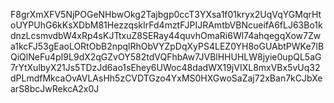 F8grXmXFV5NjPOGeNHbwOkg2Tajbgp0ccT3YXsa1f01kryx2UqVqYGMqrHtoUYPUhG6kKsXDbM81HezzqskIrFd4mztFJPIJRAmtbVBNcueifA6fLJ63Bo1kdnzLcsmvdbW4xRp4sKJTtxuZ8SERay44quvhOmaRi6Wl74ahqegqXow7Zwa1kcFJ53gEaoLORtObB2npqlRhObVYZpDqXyPS4LEZ0YH8oGUAbtPWKe7lBQiQlNeFu4pI9L9dX2qGZvOY582tdVQFhbAw7JVBlHHUHLW8jyie0upQL5aG7rYtXulbyX21Js5TDzJd6ao1sEhey6UWoc48dadWX19jVIXL8mxVBx5vUq32dPLmdfMkcaOvAVLAsHh5zCVDTGzo4YxMS0HXGwoSaZaj72xBan7kCJbXearS8bcJwRekcA2x0J